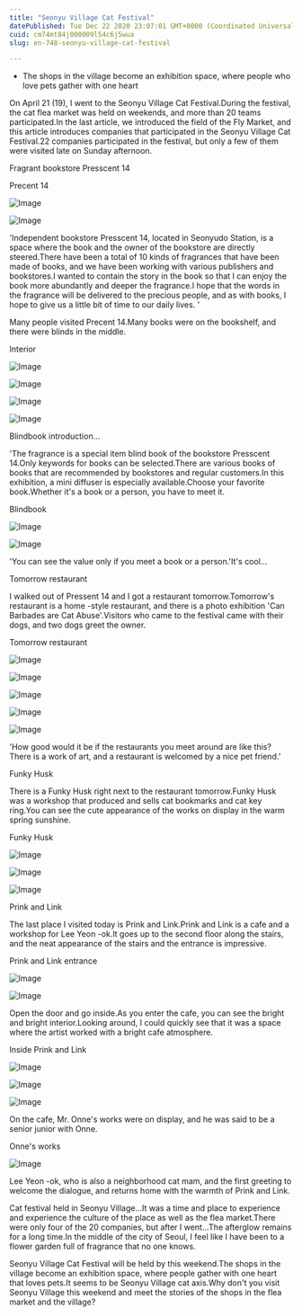 ```yaml
---
title: "Seonyu Village Cat Festival"
datePublished: Tue Dec 22 2020 23:07:01 GMT+0000 (Coordinated Universal Time)
cuid: cm74mt84j000009l54c6j5wua
slug: en-748-seonyu-village-cat-festival

---
```



- The shops in the village become an exhibition space, where people who love pets gather with one heart

On April 21 (19), I went to the Seonyu Village Cat Festival.During the festival, the cat flea market was held on weekends, and more than 20 teams participated.In the last article, we introduced the field of the Fly Market, and this article introduces companies that participated in the Seonyu Village Cat Festival.22 companies participated in the festival, but only a few of them were visited late on Sunday afternoon.

Fragrant bookstore Presscent 14

Precent 14

![Image](https://cdn.hashnode.com/res/hashnode/image/upload/v1739529210095/197fb0ed-b258-4c3b-b357-ba8817b9abeb.jpeg)

![Image](https://cdn.hashnode.com/res/hashnode/image/upload/v1739529212505/04de53f8-e8b8-481c-a35d-7fba9a32ea92.jpeg)

'Independent bookstore Presscent 14, located in Seonyudo Station, is a space where the book and the owner of the bookstore are directly steered.There have been a total of 10 kinds of fragrances that have been made of books, and we have been working with various publishers and bookstores.I wanted to contain the story in the book so that I can enjoy the book more abundantly and deeper the fragrance.I hope that the words in the fragrance will be delivered to the precious people, and as with books, I hope to give us a little bit of time to our daily lives. '

Many people visited Precent 14.Many books were on the bookshelf, and there were blinds in the middle.

Interior

![Image](https://cdn.hashnode.com/res/hashnode/image/upload/v1739529215070/628e042a-e641-4da5-a696-bd955c7cc8eb.jpeg)

![Image](https://cdn.hashnode.com/res/hashnode/image/upload/v1739529217857/715ee483-4f10-49f7-b843-bfb1d6546b44.jpeg)

![Image](https://cdn.hashnode.com/res/hashnode/image/upload/v1739529220727/28fea5ca-f301-4510-8aeb-4415a1dd5622.jpeg)

![Image](https://cdn.hashnode.com/res/hashnode/image/upload/v1739529223504/7ac5b384-3476-4691-8c5f-9ada02d3483d.jpeg)

Blindbook introduction…

'The fragrance is a special item blind book of the bookstore Presscent 14.Only keywords for books can be selected.There are various books of books that are recommended by bookstores and regular customers.In this exhibition, a mini diffuser is especially available.Choose your favorite book.Whether it's a book or a person, you have to meet it.

Blindbook

![Image](https://cdn.hashnode.com/res/hashnode/image/upload/v1739529226338/bea7beda-4063-4db1-8fac-f369a913587a.jpeg)

![Image](https://cdn.hashnode.com/res/hashnode/image/upload/v1739529229633/055dad25-f203-4fae-99db-cbfc890e5f55.jpeg)

'You can see the value only if you meet a book or a person.'It's cool…

Tomorrow restaurant

I walked out of Pressent 14 and I got a restaurant tomorrow.Tomorrow's restaurant is a home -style restaurant, and there is a photo exhibition 'Can Barbades are Cat Abuse'.Visitors who came to the festival came with their dogs, and two dogs greet the owner.

Tomorrow restaurant

![Image](https://cdn.hashnode.com/res/hashnode/image/upload/v1739529231816/ee73ddf7-a8cd-4a19-977a-0c2e68ca8afd.jpeg)

![Image](https://cdn.hashnode.com/res/hashnode/image/upload/v1739529234105/ddd8eb86-cd69-4109-b629-6fedc1a21745.jpeg)

![Image](https://cdn.hashnode.com/res/hashnode/image/upload/v1739529236601/65596542-5f6b-45bc-8159-5e2c9f80665c.jpeg)

![Image](https://cdn.hashnode.com/res/hashnode/image/upload/v1739529238749/72555405-e9bc-4a56-bb00-136658a509b9.jpeg)

![Image](https://cdn.hashnode.com/res/hashnode/image/upload/v1739529241318/041878c8-f7db-4832-b862-e263f3bdbafe.jpeg)

'How good would it be if the restaurants you meet around are like this?There is a work of art, and a restaurant is welcomed by a nice pet friend.’

Funky Husk

There is a Funky Husk right next to the restaurant tomorrow.Funky Husk was a workshop that produced and sells cat bookmarks and cat key ring.You can see the cute appearance of the works on display in the warm spring sunshine.

Funky Husk

![Image](https://cdn.hashnode.com/res/hashnode/image/upload/v1739529243876/8fb6bddc-a678-41a9-9037-5545e7f704c1.jpeg)

![Image](https://cdn.hashnode.com/res/hashnode/image/upload/v1739529246251/d84bd9d2-518d-428c-8d16-03bb48ee695d.jpeg)

![Image](https://cdn.hashnode.com/res/hashnode/image/upload/v1739529249395/4951f797-f448-4e00-849f-9b363a412321.jpeg)

Prink and Link

The last place I visited today is Prink and Link.Prink and Link is a cafe and a workshop for Lee Yeon -ok.It goes up to the second floor along the stairs, and the neat appearance of the stairs and the entrance is impressive.

Prink and Link entrance

![Image](https://cdn.hashnode.com/res/hashnode/image/upload/v1739529251816/0d135729-b9aa-4481-8766-956352e8c1d9.jpeg)

![Image](https://cdn.hashnode.com/res/hashnode/image/upload/v1739529253913/cf0a90b3-55bf-466f-82c9-bbc9f9874b03.jpeg)

Open the door and go inside.As you enter the cafe, you can see the bright and bright interior.Looking around, I could quickly see that it was a space where the artist worked with a bright cafe atmosphere.

Inside Prink and Link

![Image](https://cdn.hashnode.com/res/hashnode/image/upload/v1739529256171/0b5df9a2-365d-41fd-af51-de86aad7104e.jpeg)

![Image](https://cdn.hashnode.com/res/hashnode/image/upload/v1739529258905/378f0250-6864-4db4-9797-24a186736123.jpeg)

![Image](https://cdn.hashnode.com/res/hashnode/image/upload/v1739529261302/58dbb082-c9e5-45ee-a1b0-99b150b81e6a.jpeg)

On the cafe, Mr. Onne's works were on display, and he was said to be a senior junior with Onne.

Onne's works

![Image](https://cdn.hashnode.com/res/hashnode/image/upload/v1739529264066/d3b50c80-80d0-44c9-987e-6806b2785bed.jpeg)

Lee Yeon -ok, who is also a neighborhood cat mam, and the first greeting to welcome the dialogue, and returns home with the warmth of Prink and Link.

Cat festival held in Seonyu Village…It was a time and place to experience and experience the culture of the place as well as the flea market.There were only four of the 20 companies, but after I went…The afterglow remains for a long time.In the middle of the city of Seoul, I feel like I have been to a flower garden full of fragrance that no one knows.

Seonyu Village Cat Festival will be held by this weekend.The shops in the village become an exhibition space, where people gather with one heart that loves pets.It seems to be Seonyu Village cat axis.Why don't you visit Seonyu Village this weekend and meet the stories of the shops in the flea market and the village?